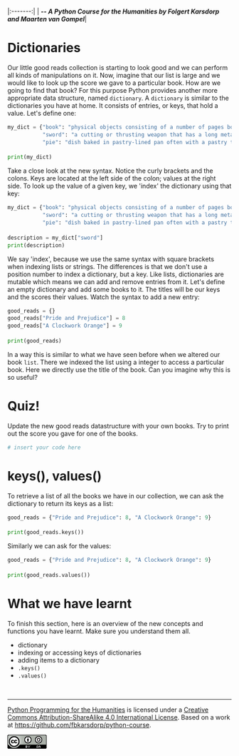 
<BR>

|:-------:|
| <span style="font-size: 100%"><b>_-- A Python Course for the Humanities by Folgert Karsdorp and Maarten van Gompel_</b></span>|

# Dictionaries

Our little good reads collection is starting to look good and we can perform all kinds of manipulations on it. Now, imagine that our list is large and we would like to look up the score we gave to a particular book. How are we going to find that book? For this purpose Python provides another more appropriate data structure, named `dictionary`. A `dictionary` is similar to the dictionaries you have at home. It consists of entries, or keys, that hold a value. Let's define one:

```python runnable
my_dict = {"book": "physical objects consisting of a number of pages bound together",
           "sword": "a cutting or thrusting weapon that has a long metal blade",
           "pie": "dish baked in pastry-lined pan often with a pastry top"}

print(my_dict)
```

Take a close look at the new syntax. Notice the curly brackets and the colons. Keys are located at the left side of the colon; values at the right side. To look up the value of a given key, we 'index' the dictionary using that key:

```python runnable
my_dict = {"book": "physical objects consisting of a number of pages bound together",
           "sword": "a cutting or thrusting weapon that has a long metal blade",
           "pie": "dish baked in pastry-lined pan often with a pastry top"}

description = my_dict["sword"]
print(description)
```

We say 'index', because we use the same syntax with square brackets when indexing lists or strings. The differences is that we don't use a position number to index a dictionary, but a key. Like lists, dictionaries are mutable which means we can add and remove entries from it. Let's define an empty dictionary and add some books to it. The titles will be our keys and the scores their values. Watch the syntax to add a new entry:

```python runnable
good_reads = {}
good_reads["Pride and Prejudice"] = 8
good_reads["A Clockwork Orange"] = 9

print(good_reads)
```

In a way this is similar to what we have seen before when we altered our book `list`. There we indexed the list using a integer to access a particular book. Here we directly use the title of the book. Can you imagine why this is so useful?

# Quiz!

Update the new good reads datastructure with your own books. Try to print out the score you gave for one of the books.

```python runnable
# insert your code here
```

# keys(), values()

To retrieve a list of all the books we have in our collection, we can ask the dictionary to return its keys as a list:

```python runnable
good_reads = {"Pride and Prejudice": 8, "A Clockwork Orange": 9}

print(good_reads.keys())
```

Similarly we can ask for the values:

```python runnable
good_reads = {"Pride and Prejudice": 8, "A Clockwork Orange": 9}

print(good_reads.values())
```

# What we have learnt

To finish this section, here is an overview of the new concepts and functions you have learnt. Make sure you understand them all.

* dictionary
* indexing or accessing keys of dictionaries
* adding items to a dictionary
* `.keys()`
* `.values()`

<BR>

----

[Python Programming for the Humanities](http://fbkarsdorp.github.io/python-course) is licensed under a [Creative Commons Attribution-ShareAlike 4.0 International License](https://creativecommons.org/licenses/by-sa/4.0/). Based on a work at https://github.com/fbkarsdorp/python-course.

![Creative Commons](CreativeCommons.png)
